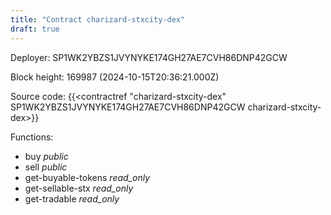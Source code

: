 ```yaml
---
title: "Contract charizard-stxcity-dex"
draft: true
---
```

Deployer: SP1WK2YBZS1JVYNYKE174GH27AE7CVH86DNP42GCW


 



Block height: 169987 (2024-10-15T20:36:21.000Z)

Source code: {{<contractref "charizard-stxcity-dex" SP1WK2YBZS1JVYNYKE174GH27AE7CVH86DNP42GCW charizard-stxcity-dex>}}

Functions:

* buy _public_
* sell _public_
* get-buyable-tokens _read_only_
* get-sellable-stx _read_only_
* get-tradable _read_only_
